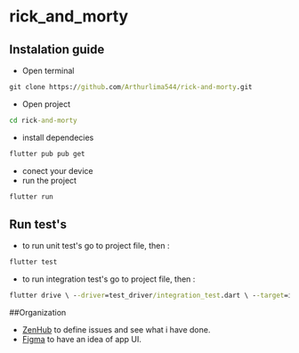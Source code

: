 # rick_and_morty

## Instalation guide

- Open terminal
```cmd
git clone https://github.com/Arthurlima544/rick-and-morty.git
```
- Open project
```cmd
cd rick-and-morty
```
- install dependecies
```cmd
flutter pub pub get
```
- conect your device
- run the project
```cmd
flutter run
```
## Run test's

- to run unit test's go to project file, then :
```cmd
flutter test
```
- to run integration test's go to project file, then :
```cmd
flutter drive \ --driver=test_driver/integration_test.dart \ --target=integration_test/app_test.dart
```

##Organization

- [ZenHub](https://github.com/Arthurlima544/rick-and-morty/blob/main/README.md#zenhub) to define issues and see what i have done.
- [Figma](https://www.figma.com/file/LbywsRgCFDp79NK2jH8qtS/Rick-and-morty?node-id=0%3A1) to have an idea of app UI.

